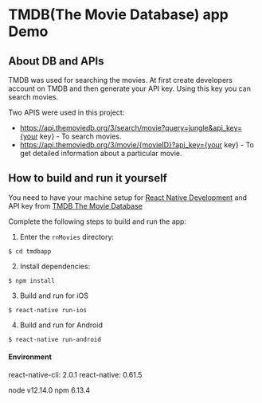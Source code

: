 # TMDB(The Movie Database) app Demo

## About DB and APIs
TMDB was used for searching the movies.
At first create developers account on TMDB and then generate your API key. Using this key you can search movies.

Two APIS were used in this project:
* https://api.themoviedb.org/3/search/movie?query=jungle&api_key={your key} - To search movies.
* https://api.themoviedb.org/3/movie/{movieID}?api_key={your key} - To get detailed information about a particular movie.

## How to build and run it yourself

You need to have your machine setup for [React Native Development](https://facebook.github.io/react-native/docs/getting-started.html) and API key from [TMDB The Movie Database](https://www.themoviedb.org/faq/api?language=en)


Complete the following steps to build and run the app:

1. Enter the `rnMovies` directory:

  ~~~
  $ cd tmdbapp
  ~~~

2. Install dependencies:

  ~~~
  $ npm install
  ~~~


3. Build and run for iOS

  ~~~
  $ react-native run-ios
  ~~~

4. Build and run for Android
  
  ~~~
  $ react-native run-android
  ~~~


#### Environment

react-native-cli: 2.0.1
react-native: 0.61.5

node v12.14.0
npm 6.13.4


